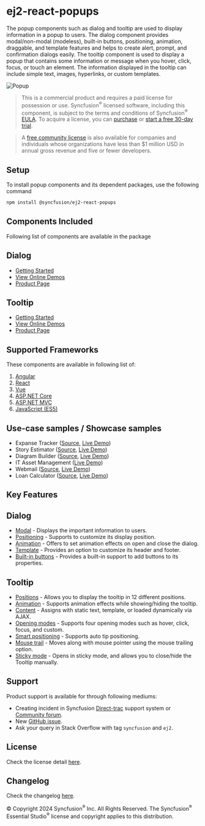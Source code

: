 # ej2-react-popups

The popup components such as dialog and tooltip are used to display information in a popup to users. The dialog component provides modal/non-modal (modeless), built-in buttons, positioning, animation, draggable, and template features and helps to create alert, prompt, and confirmation dialogs easily. The tooltip component is used to display a popup that contains some information or message when you hover, click, focus, or touch an element. The information displayed in the tooltip can include simple text, images, hyperlinks, or custom templates.

![Popup](https://ej2.syncfusion.com/products/images/popup/readme.png)

> This is a commercial product and requires a paid license for possession or use. Syncfusion<sup>®</sup> licensed software, including this component, is subject to the terms and conditions of Syncfusion<sup>®</sup> [EULA](https://www.syncfusion.com/eula/es/). To acquire a license, you can [purchase](https://www.syncfusion.com/sales/products) or [start a free 30-day trial](https://www.syncfusion.com/account/manage-trials/start-trials/?utm_source=npm&utm_campaign=popup).

> A [free community license](https://www.syncfusion.com/products/communitylicense/?utm_source=npm&utm_campaign=popup) is also available for companies and individuals whose organizations have less than $1 million USD in annual gross revenue and five or fewer developers.

## Setup

To install popup components and its dependent packages, use the following command

```sh
npm install @syncfusion/ej2-react-popups
```

## Components Included

Following list of components are available in the package

## Dialog

*   [Getting Started](https://ej2.syncfusion.com/react/documentation/dialog/getting-started/?utm_source=npm&utm_campaign=dialog)
*   [View Online Demos](https://ej2.syncfusion.com/react/demos/?utm_source=npm&utm_campaign=dialog#/fluent2/dialog/default)
*   [Product Page](https://www.syncfusion.com/react-ui-components/modal-dialog/?utm_source=npm&utm_campaign=dialog)

## Tooltip

*   [Getting Started](https://ej2.syncfusion.com/react/documentation/tooltip/getting-started/?utm_source=npm&utm_campaign=tooltip)
*   [View Online Demos](https://ej2.syncfusion.com/react/demos/?utm_source=npm&utm_campaign=tooltip#/fluent2/tooltip/default)
*   [Product Page](https://www.syncfusion.com/react-ui-components/tooltip/?utm_source=npm&utm_campaign=tooltip)

## Supported Frameworks

These components are available in following list of:

1.	[Angular](https://github.com/syncfusion/ej2-angular-ui-components/tree/master/components/popups/?utm_source=npm&utm_campaign=popup)
2.	[React](https://github.com/syncfusion/ej2-react-ui-components/tree/master/components/popups/?utm_source=npm&utm_campaign=popup)
3.	[Vue](https://github.com/syncfusion/ej2-vue-ui-components/tree/master/components/popups/?utm_source=npm&utm_campaign=popup)
4.	[ASP.NET Core](https://www.syncfusion.com/aspnet-core-ui-controls/?utm_source=npm&utm_campaign=popup)
5.	[ASP.NET MVC](https://www.syncfusion.com/aspnet-mvc-ui-controls/?utm_source=npm&utm_campaign=popup)
6.	[JavaScript (ES5)](https://www.syncfusion.com/javascript-ui-controls/?utm_source=npm&utm_campaign=popup)

## Use-case samples / Showcase samples

*	Expanse Tracker ([Source](https://github.com/syncfusion/ej2-showcase-ts-expensetracker/?utm_source=npm&utm_campaign=popup), [Live Demo](https://ej2.syncfusion.com/showcase/typescript/expensetracker/?utm_source=npm&utm_campaign=popup/#/dashboard))
*	Story Estimator ([Source](https://github.com/syncfusion/ej2-showcase-aspnetcore-story-estimator/?utm_source=npm&utm_campaign=popup), [Live Demo](https://aspdotnetcore.syncfusion.com/showcase/aspnetcore/story-estimator/?utm_source=npm&utm_campaign=popup/#/dashboard))
*	Diagram Builder ([Source](https://github.com/syncfusion/ej2-showcase-ng-diagrambuilder/?utm_source=npm&utm_campaign=popup), [Live Demo](https://ej2.syncfusion.com/showcase/angular/diagrambuilder/?utm_source=npm&utm_campaign=popup))
*	IT Asset Management ([Live Demo](https://ej2.syncfusion.com/showcase/vue/assetmanagement/?utm_source=npm&utm_campaign=popup))
*	Webmail ([Source](https://github.com/syncfusion/ej2-showcase-ts-webmail/?utm_source=npm&utm_campaign=popup), [Live Demo](https://ej2.syncfusion.com/showcase/typescript/webmail/?utm_source=npm&utm_campaign=popup/#/home))
*	Loan Calculator ([Source](https://github.com/syncfusion/ej2-showcase-ts-loancalculator/?utm_source=npm&utm_campaign=popup), [Live Demo](https://ej2.syncfusion.com/showcase/typescript/loancalculator/?utm_source=npm&utm_campaign=popup/#/default))

## Key Features

## Dialog
*	[Modal](https://ej2.syncfusion.com/react/demos/?utm_source=npm&utm_campaign=dialog#/fluent2/dialog/modal-dialog) - Displays the important information to users.
*	[Positioning](https://ej2.syncfusion.com/react/demos/?utm_source=npm&utm_campaign=dialog#/fluent2/dialog/position) - Supports to customize its display position.
*	[Animation](https://ej2.syncfusion.com/react/demos/?utm_source=npm&utm_campaign=dialog#/fluent2/dialog/animation) - Offers to set animation effects on open and close the dialog.
*	[Template](https://ej2.syncfusion.com/react/demos/?utm_source=npm&utm_campaign=dialog#/fluent2/dialog/template) - Provides an option to customize its header and footer.
*	[Built-in buttons](https://ej2.syncfusion.com/react/demos/?utm_source=npm&utm_campaign=dialog#/fluent2/dialog/default) - Provides a built-in support to add buttons to its properties.

## Tooltip

*	[Positions](https://ej2.syncfusion.com/react/demos/?utm_source=npm&utm_campaign=tooltip#/fluent2/tooltip/default) - Allows you to display the tooltip in 12 different positions.
*	[Animation](https://ej2.syncfusion.com/products/typescript/tooltip/animation/?utm_source=npm&utm_campaign=tooltip) - Supports animation effects while showing/hiding the tooltip.
*	[Content](https://ej2.syncfusion.com/react/demos/?utm_source=npm&utm_campaign=tooltip#/fluent2/tooltip/ajaxcontent) - Assigns with static text, template, or loaded dynamically via AJAX.
*	[Opening modes](https://ej2.syncfusion.com/products/typescript/tooltip/show-hide/?utm_source=npm&utm_campaign=tooltip) - Supports four opening modes such as hover, click, focus, and custom.
*	[Smart positioning](https://ej2.syncfusion.com/react/demos/?utm_source=npm&utm_campaign=tooltip#/fluent2/tooltip/smartposition) - Supports auto tip positioning.
*	[Mouse trail](https://ej2.syncfusion.com/products/typescript/tooltip/customization/?utm_source=npm&utm_campaign=tooltip) - Moves along with mouse pointer using the mouse trailing option.
*	[Sticky mode](https://ej2.syncfusion.com/products/typescript/tooltip/show-hide/?utm_source=npm&utm_campaign=tooltip) - Opens in sticky mode, and allows you to close/hide the Tooltip manually.

## Support

Product support is available for through following mediums:

*	Creating incident in Syncfusion [Direct-trac](https://www.syncfusion.com/support/directtrac/incidents/?utm_source=npm&utm_campaign=popup) support system or [Community forum](https://www.syncfusion.com/forums/essential-js2/?utm_source=npm&utm_campaign=popup).
*	New [GitHub issue](https://github.com/syncfusion/ej2-react-ui-components/issues/new).
*	Ask your query in Stack Overflow with tag `syncfusion` and `ej2`.

## License

Check the license detail [here](https://github.com/syncfusion/ej2-react-ui-components/blob/master/license).

## Changelog

Check the changelog [here](https://github.com/syncfusion/ej2-react-ui-components/blob/master/components/popups/CHANGELOG.md/?utm_source=npm&utm_campaign=popup).


&copy; Copyright 2024 Syncfusion<sup>®</sup> Inc. All Rights Reserved. The Syncfusion<sup>®</sup> Essential Studio<sup>®</sup> license and copyright applies to this distribution.
